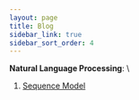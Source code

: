 ```yaml
---
layout: page
title: Blog
sidebar_link: true
sidebar_sort_order: 4
---
```


**Natural Language Processing**: \\
1. <a href='/assets/files/Sequence_Models.pdf'>Sequence Model</a>

